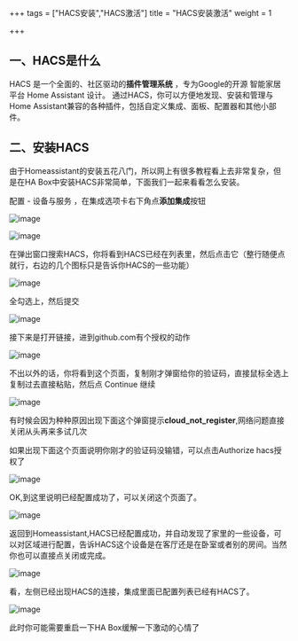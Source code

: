 +++
tags = ["HACS安装","HACS激活"]
title = "HACS安装激活"
weight = 1

+++

## 一、HACS是什么

HACS 是一个全面的、社区驱动的**插件管理系统** ，专为Google的开源 智能家居 平台 Home Assistant 设计。 通过HACS，你可以方便地发现、安装和管理与Home Assistant兼容的各种插件，包括自定义集成、面板、配置器和其他小部件。

## 二、安装HACS

由于Homeassistant的安装五花八门，所以网上有很多教程看上去非常复杂，但是在HA Box中安装HACS非常简单，下面我们一起来看看怎么安装。

配置 - 设备与服务 ，在集成选项卡右下角点**添加集成**按钮

![image](https://pic.456766.xyz/typora/646e80ca68cea28649631171ebf4b080391deba2.jpeg)





![image](https://pic.456766.xyz/typora/7f8475698172de98cb56982a9863f0dacdef74f3.jpeg)





在弹出窗口搜索HACS，你将看到HACS已经在列表里，然后点击它（整行随便点就行，右边的几个图标只是告诉你HACS的一些功能）

![image](https://pic.456766.xyz/typora/7ef42a94fe5db252b248df68d3b63a40a7c8f5b9.jpeg)





全勾选上，然后提交

![image](https://pic.456766.xyz/typora/ee51e28640e1ccf768c04cec998f9325200c7452.jpeg)





接下来是打开链接，进到github.com有个授权的动作

![image](https://pic.456766.xyz/typora/d6a02518146386e9793c52f4200598aa7e8e9a6d.jpeg)





不出以外的话，你将看到这个页面，复制刚才弹窗给你的验证码，直接鼠标全选上复制过去直接粘贴，然后点 Continue 继续

![image](https://pic.456766.xyz/typora/096b8d5fab1cbb4372edccd400f22dbf5b22579c.png)





有时候会因为种种原因出现下面这个弹窗提示**cloud_not_register**,网络问题直接关闭从头再来多试几次



如果出现下面这个页面说明你刚才的验证码没输错，可以点击Authorize hacs授权了

![image](https://pic.456766.xyz/typora/f0c8d06fa2176e0832ba8532c56e1b013a2499e7.jpeg)





OK,到这里说明已经配置成功了，可以关闭这个页面了。

![image](https://pic.456766.xyz/typora/a7f6b1024805fa524a0d85d853081d3c184facda.png)





返回到Homeassistant,HACS已经配置成功，并自动发现了家里的一些设备，可以对区域进行配置，告诉HACS这个设备是在客厅还是在卧室或者别的房间。当然你也可以直接点关闭或完成。

![image](https://pic.456766.xyz/typora/eabec53c489ed0f40401fe3d59537fbed6f7d9ec.png)





看，左侧已经出现HACS的连接，集成里面已配置列表已经有HACS了。

![image](https://pic.456766.xyz/typora/d2c535214811638b31d0ebea7cf29975b2ca6e11.jpeg)





此时你可能需要重启一下HA Box缓解一下激动的心情了
